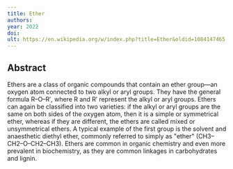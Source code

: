 ```yaml
---
title: Ether
authors: 
year: 2022
doi: 
ult: https://en.wikipedia.org/w/index.php?title=Ether&oldid=1084147465
---
```

## Abstract
Ethers are a class of organic compounds that contain an ether group—an oxygen atom connected to two alkyl or aryl groups.  They have the general formula R–O–R′, where R and R′ represent the alkyl or aryl groups. Ethers can again be classified into two varieties: if the alkyl or aryl groups are the same on both sides of the oxygen atom, then it is a simple or symmetrical ether, whereas if they are different, the ethers are called mixed or unsymmetrical ethers. A typical example of the first group is the solvent and anaesthetic diethyl ether, commonly referred to simply as "ether" (CH3–CH2–O–CH2–CH3). Ethers are common in organic chemistry and even more prevalent in biochemistry, as they are common linkages in carbohydrates and lignin.
